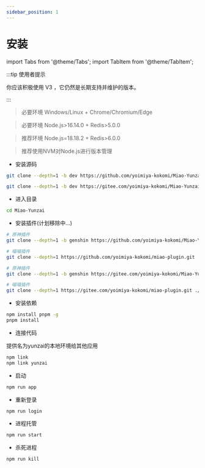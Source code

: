 ```yaml
---
sidebar_position: 1
---
```


# 安装

import Tabs from '@theme/Tabs';
import TabItem from '@theme/TabItem';

:::tip 使用者提示

你应该积极使用 V3 ，它仍然是长期支持并维护的版本。

:::

> 必要环境 Windows/Linux + Chrome/Chromium/Edge

> 必要环境 Node.js>16.14.0 + Redis>5.0.0

> 推荐环境 Node.js=18.18.2 + Redis>6.0.0

> 推荐使用NVM对Node.js进行版本管理

- 安装源码

<Tabs>
  <TabItem value="apple" label="Github" default>

```sh
git clone --depth=1 -b dev https://github.com/yoimiya-kokomi/Miao-Yunzai.git
```

  </TabItem>
  <TabItem value="orange" label="Gitee">

```sh
git clone --depth=1 -b dev https://gitee.com/yoimiya-kokomi/Miao-Yunzai.git
```

  </TabItem>
</Tabs>


- 进入目录

```sh
cd Miao-Yunzai
```

- 安装插件(计划移除中...)

<Tabs>
  <TabItem value="apple" label="Github" default>

```sh
# 原神插件
git clone --depth=1 -b genshin https://github.com/yoimiya-kokomi/Miao-Yunzai.git ./plugins/genshin/

# 喵喵插件
git clone --depth=1 https://github.com/yoimiya-kokomi/miao-plugin.git ./plugins/miao-plugin/
```

  </TabItem>
  <TabItem value="orange" label="Gitee">

```sh
# 原神插件
git clone --depth=1 -b genshin https://gitee.com/yoimiya-kokomi/Miao-Yunzai.git ./plugins/genshin/

# 喵喵插件
git clone --depth=1 https://gitee.com/yoimiya-kokomi/miao-plugin.git ./plugins/miao-plugin/
```

  </TabItem>
</Tabs>


- 安装依赖

```sh
npm install pnpm -g
pnpm install
```

- 连接代码

提供名为yunzai的本地环境给其他应用

```sh
npm link
npm link yunzai
```

- 启动

```sh
npm run app
```

- 重新登录

```sh
npm run login
```

- 进程托管

```sh
npm run start
```

- 杀死进程

```sh
npm run kill
```
